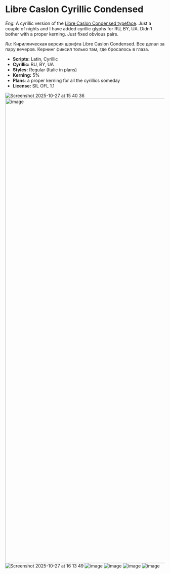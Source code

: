 # Libre Caslon Cyrillic Condensed

_Eng:_
A cyrillic version of the [Libre Caslon Condensed typeface](https://github.com/ertekinno/libre-caslon-condensed). Just a couple of nights and I have added cyrillic glyphs for RU, BY, UA. Didn't bother with a proper kerning. Just fixed obvious pairs.

_Ru:_
Кириллическая версия шрифта Libre Caslon Condensed. Все делал за пару вечеров. Кернинг фиксил только там, где бросалось в глаза.

- **Scripts:** Latin, Cyrillic
- **Сyrillic:** RU, BY, UA
- **Styles:** Regular (Italic in plans)
- **Kerning:** 5%
- **Plans**: a proper kerning for all the cyrillics someday
- **License:** SIL OFL 1.1

![Screenshot 2025-10-27 at 15 40 36](https://github.com/user-attachments/assets/0665156f-19b1-42de-982e-e717036d2191)
<img width="2624" height="1472" alt="image" src="https://github.com/user-attachments/assets/061f452c-7fe3-4e6a-add6-47e87f0e255c" />
![Screenshot 2025-10-27 at 16 13 49](https://github.com/user-attachments/assets/9861390d-167f-4794-b1fd-6392ff269e06)
![image](https://github.com/user-attachments/assets/37ce7870-a8bb-4eee-bfed-cf5f7a72e551)
![image](https://github.com/user-attachments/assets/dfa5255b-c5ce-4665-98b8-e62d609d0434)
![image](https://github.com/user-attachments/assets/d32c151c-5e30-42a4-be11-9ccd155a326e)
![image](https://github.com/user-attachments/assets/74995c07-1aef-42a5-9e19-57cd2ebf8386)


